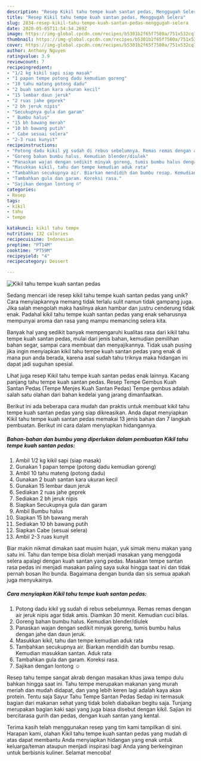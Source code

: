 ```yaml
---
description: "Resep Kikil tahu tempe kuah santan pedas, Menggugah Selera"
title: "Resep Kikil tahu tempe kuah santan pedas, Menggugah Selera"
slug: 2834-resep-kikil-tahu-tempe-kuah-santan-pedas-menggugah-selera
date: 2020-05-05T11:54:54.269Z
image: https://img-global.cpcdn.com/recipes/b5301b2f65f7580a/751x532cq70/kikil-tahu-tempe-kuah-santan-pedas-foto-resep-utama.jpg
thumbnail: https://img-global.cpcdn.com/recipes/b5301b2f65f7580a/751x532cq70/kikil-tahu-tempe-kuah-santan-pedas-foto-resep-utama.jpg
cover: https://img-global.cpcdn.com/recipes/b5301b2f65f7580a/751x532cq70/kikil-tahu-tempe-kuah-santan-pedas-foto-resep-utama.jpg
author: Anthony Nguyen
ratingvalue: 3.9
reviewcount: 7
recipeingredient:
- "1/2 kg kikil sapi siap masak"
- "1 papan tempe potong dadu kemudian goreng"
- "10 tahu mateng potong dadu"
- "2 buah santan kara ukuran kecil"
- "15 lembar daun jeruk"
- "2 ruas jahe geprek"
- "2 bh jeruk nipis"
- "Secukupnya gula dan garam"
- " Bumbu halus"
- "15 bh bawang merah"
- "10 bh bawang putih"
- " Cabe sesuai selera"
- "2-3 ruas kunyit"
recipeinstructions:
- "Potong dadu kikil yg sudah di rebus sebelumnya. Remas remas dengan air jeruk nipis agar tidak amis. Diamkan 30 menit. Kemudian cuci bilas."
- "Goreng bahan bumbu halus. Kemudian blender/diulek"
- "Panaskan wajan dengan sedikit minyak goreng, tumis bumbu halus dengan jahe dan daun jeruk."
- "Masukkan kikil, tahu dan tempe kemudian aduk rata"
- "Tambahkan secukupnya air. Biarkan mendidih dan bumbu resap. Kemudian masukkan santan. Aduk rata"
- "Tambahkan gula dan garam. Koreksi rasa."
- "Sajikan dengan lontong ☺️"
categories:
- Resep
tags:
- kikil
- tahu
- tempe

katakunci: kikil tahu tempe 
nutrition: 132 calories
recipecuisine: Indonesian
preptime: "PT14M"
cooktime: "PT59M"
recipeyield: "4"
recipecategory: Dessert

---
```



![Kikil tahu tempe kuah santan pedas](https://img-global.cpcdn.com/recipes/b5301b2f65f7580a/751x532cq70/kikil-tahu-tempe-kuah-santan-pedas-foto-resep-utama.jpg)

Sedang mencari ide resep kikil tahu tempe kuah santan pedas yang unik? Cara menyiapkannya memang tidak terlalu sulit namun tidak gampang juga. Jika salah mengolah maka hasilnya akan hambar dan justru cenderung tidak enak. Padahal kikil tahu tempe kuah santan pedas yang enak seharusnya mempunyai aroma dan rasa yang mampu memancing selera kita.

Banyak hal yang sedikit banyak mempengaruhi kualitas rasa dari kikil tahu tempe kuah santan pedas, mulai dari jenis bahan, kemudian pemilihan bahan segar, sampai cara membuat dan menyajikannya. Tidak usah pusing jika ingin menyiapkan kikil tahu tempe kuah santan pedas yang enak di mana pun anda berada, karena asal sudah tahu triknya maka hidangan ini dapat jadi suguhan spesial.

Lihat juga resep Kikil tahu tempe kuah santan pedas enak lainnya. Kacang panjang tahu tempe kuah santan pedas. Resep Tempe Gembus Kuah Santan Pedas (Tempe Menjes Kuah Santan Pedas) Tempe gembus adalah salah satu olahan dari bahan kedelai yang jarang dimanfaatkan.


Berikut ini ada beberapa cara mudah dan praktis untuk membuat kikil tahu tempe kuah santan pedas yang siap dikreasikan. Anda dapat menyiapkan Kikil tahu tempe kuah santan pedas memakai 13 jenis bahan dan 7 langkah pembuatan. Berikut ini cara dalam menyiapkan hidangannya.

<!--inarticleads1-->

##### Bahan-bahan dan bumbu yang diperlukan dalam pembuatan Kikil tahu tempe kuah santan pedas:

1. Ambil 1/2 kg kikil sapi (siap masak)
1. Gunakan 1 papan tempe (potong dadu kemudian goreng)
1. Ambil 10 tahu mateng (potong dadu)
1. Gunakan 2 buah santan kara ukuran kecil
1. Gunakan 15 lembar daun jeruk
1. Sediakan 2 ruas jahe geprek
1. Sediakan 2 bh jeruk nipis
1. Siapkan Secukupnya gula dan garam
1. Ambil  Bumbu halus
1. Siapkan 15 bh bawang merah
1. Sediakan 10 bh bawang putih
1. Siapkan  Cabe (sesuai selera)
1. Ambil 2-3 ruas kunyit


Biar makin nikmat dimakan saat musim hujan, yuk simak menu makan yang satu ini. Tahu dan tempe bisa diolah menjadi masakan yang menggoda selera apalagi dengan kuah santan yang pedas. Masakan tempe santan rasa pedas ini menjadi masakan paling saya sukai hingga saat ini dan tidak pernah bosan lho bunda. Bagaimana dengan bunda dan sis semua apakah juga menyukainya. 

<!--inarticleads2-->

##### Cara menyiapkan Kikil tahu tempe kuah santan pedas:

1. Potong dadu kikil yg sudah di rebus sebelumnya. Remas remas dengan air jeruk nipis agar tidak amis. Diamkan 30 menit. Kemudian cuci bilas.
1. Goreng bahan bumbu halus. Kemudian blender/diulek
1. Panaskan wajan dengan sedikit minyak goreng, tumis bumbu halus dengan jahe dan daun jeruk.
1. Masukkan kikil, tahu dan tempe kemudian aduk rata
1. Tambahkan secukupnya air. Biarkan mendidih dan bumbu resap. Kemudian masukkan santan. Aduk rata
1. Tambahkan gula dan garam. Koreksi rasa.
1. Sajikan dengan lontong ☺️


Resep tahu tempe sangat akrab dengan masakan khas jawa tempo dulu bahkan hingga saat ini. Tahu tempe merupakan makanan yang murah meriah dan mudah didapat, dan yang lebih keren lagi adalah kaya akan protein. Tentu saja Sayur Tahu Tempe Santan Pedas Sedap ini termasuk bagian dari makanan sehat yang tidak boleh diabaikan begitu saja. Tunjang merupakan bagian kaki sapi yang juga biasa disebut dengan kikil. Sajian ini bercitarasa gurih dan pedas, dengan kuah santan yang kental. 

Terima kasih telah menggunakan resep yang tim kami tampilkan di sini. Harapan kami, olahan Kikil tahu tempe kuah santan pedas yang mudah di atas dapat membantu Anda menyiapkan hidangan yang enak untuk keluarga/teman ataupun menjadi inspirasi bagi Anda yang berkeinginan untuk berbisnis kuliner. Selamat mencoba!
